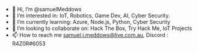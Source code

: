- 👋 Hi, I’m @samuelMeddows
- 👀 I’m interested in: IoT, Robotics, Game Dev, AI, Cyber Security.
- 🌱 I’m currently learning: Azure, Node.js, Python, Cyber Security
- 💞️ I’m looking to collaborate on: Hack The Box, Try Hack Me, IoT Projects
- 📫 How to reach me samuel.j.meddows@live.com.au, Discord : R4Z0R#6053

<!---
samuelMeddows/samuelMeddows is a ✨ special ✨ repository because its `README.md` (this file) appears on your GitHub profile.
You can click the Preview link to take a look at your changes.
--->
